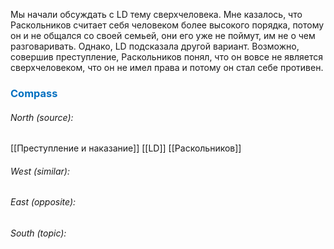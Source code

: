 Мы начали обсуждать с LD тему сверхчеловека. Мне казалось, что Раскольников считает себя человеком более высокого порядка, потому он и не общался со своей семьей, они его уже не поймут, им не о чем разговаривать. Однако, LD подсказала другой вариант. Возможно, совершив преступление, Раскольников понял, что он вовсе не является сверхчеловеком, что он не имел права и потому он стал себе противен.




### <span style="color:#0070c0">Compass</span>
###### North (source):
[[Преступление и наказание]]
[[LD]]
[[Раскольников]]

###### West (similar):


###### East (opposite):


###### South (topic):


